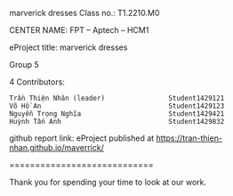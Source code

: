 marverick dresses
Class no.: T1.2210.M0

CENTER NAME: FPT – Aptech – HCM1

eProject title: marverick dresses

Group 5 

4 Contributors:

    Trần Thiện Nhân (leader)                Student1429121
    Võ Hồ An                                Student1429123     
    Nguyễn Trọng Nghĩa                      Student1429421
    Huỳnh Tấn Anh                           Student1429832

github report link: 
eProject published at https://tran-thien-nhan.github.io/maverrick/

============================

Thank you for spending your time to look at our work.
